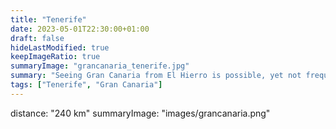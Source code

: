 ```yaml
---
title: "Tenerife"
date: 2023-05-01T22:30:00+01:00
draft: false
hideLastModified: true
keepImageRatio: true
summaryImage: "grancanaria_tenerife.jpg"
summary: "Seeing Gran Canaria from El Hierro is possible, yet not frequent."
tags: ["Tenerife", "Gran Canaria"]
---
```



distance: "240 km"
summaryImage: "images/grancanaria.png" 

